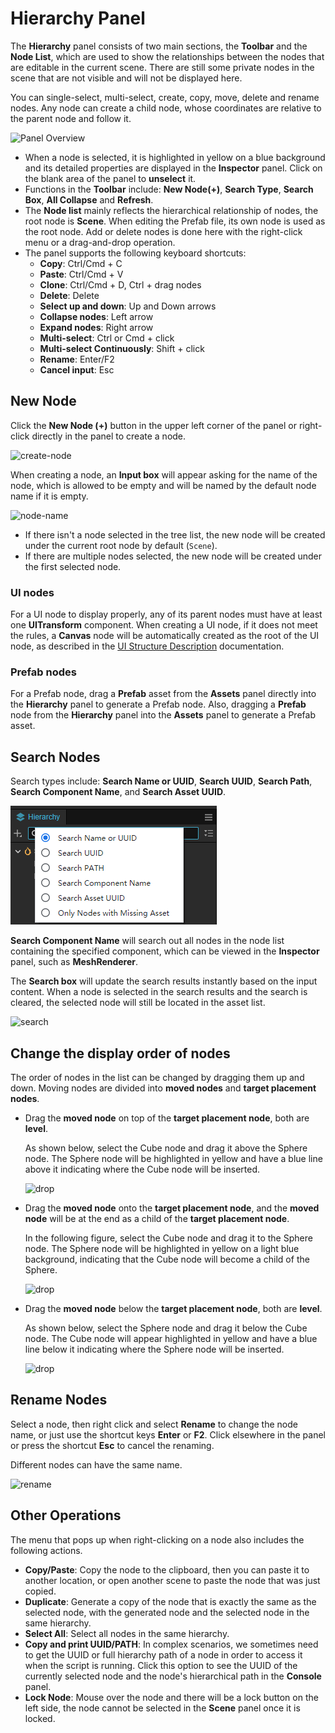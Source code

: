 # Hierarchy Panel

The **Hierarchy** panel consists of two main sections, the **Toolbar** and the **Node List**, which are used to show the relationships between the nodes that are editable in the current scene. There are still some private nodes in the scene that are not visible and will not be displayed here.

You can single-select, multi-select, create, copy, move, delete and rename nodes. Any node can create a child node, whose coordinates are relative to the parent node and follow it.

![Panel Overview](img/thumb.gif)

- When a node is selected, it is highlighted in yellow on a blue background and its detailed properties are displayed in the **Inspector** panel. Click on the blank area of the panel to **unselect** it.
- Functions in the **Toolbar** include: **New Node(+)**, **Search Type**, **Search Box**, **All Collapse** and **Refresh**.
- The **Node list** mainly reflects the hierarchical relationship of nodes, the root node is **Scene**. When editing the Prefab file, its own node is used as the root node. Add or delete nodes is done here with the right-click menu or a drag-and-drop operation.
- The panel supports the following keyboard shortcuts:
    - **Copy**: Ctrl/Cmd + C
    - **Paste**: Ctrl/Cmd + V
    - **Clone**: Ctrl/Cmd + D, Ctrl + drag nodes
    - **Delete**: Delete
    - **Select up and down**: Up and Down arrows
    - **Collapse nodes**: Left arrow
    - **Expand nodes**: Right arrow
    - **Multi-select**: Ctrl or Cmd + click
    - **Multi-select Continuously**: Shift + click
    - **Rename**: Enter/F2
    - **Cancel input**: Esc

## New Node

Click the **New Node (+)** button in the upper left corner of the panel or right-click directly in the panel to create a node.

![create-node](img/create.png)

When creating a node, an **Input box** will appear asking for the name of the node, which is allowed to be empty and will be named by the default node name if it is empty.

![node-name](img/node-name.png)

- If there isn't a node selected in the tree list, the new node will be created under the current root node by default (`Scene`).
- If there are multiple nodes selected, the new node will be created under the first selected node.

### UI nodes

For a UI node to display properly, any of its parent nodes must have at least one **UITransform** component. When creating a UI node, if it does not meet the rules, a **Canvas** node will be automatically created as the root of the UI node, as described in the [UI Structure Description](../../2d-object/ui-system/index.md) documentation.

### Prefab nodes

For a Prefab node, drag a **Prefab** asset from the **Assets** panel directly into the **Hierarchy** panel to generate a Prefab node. Also, dragging a **Prefab** node from the **Hierarchy** panel into the **Assets** panel to generate a Prefab asset.

## Search Nodes

Search types include: **Search Name or UUID**, **Search UUID**, **Search Path**, **Search Component Name**, and **Search Asset UUID**.

![search-type](img/search-type.png)

**Search Component Name** will search out all nodes in the node list containing the specified component, which can be viewed in the **Inspector** panel, such as **MeshRenderer**.

The **Search box** will update the search results instantly based on the input content. When a node is selected in the search results and the search is cleared, the selected node will still be located in the asset list.

![search](img/search.png)

## Change the display order of nodes

The order of nodes in the list can be changed by dragging them up and down. Moving nodes are divided into **moved nodes** and **target placement nodes**.

- Drag the **moved node** on top of the **target placement node**, both are **level**.

    As shown below, select the Cube node and drag it above the Sphere node. The Sphere node will be highlighted in yellow and have a blue line above it indicating where the Cube node will be inserted.

    ![drop](img/drop.png)

- Drag the **moved node** onto the **target placement node**, and the **moved node** will be at the end as a child of the **target placement node**.

    In the following figure, select the Cube node and drag it to the Sphere node. The Sphere node will be highlighted in yellow on a light blue background, indicating that the Cube node will become a child of the Sphere.

    ![drop](img/drop1.png)

- Drag the **moved node** below the **target placement node**, both are **level**.

    As shown below, select the Sphere node and drag it below the Cube node. The Cube node will appear highlighted in yellow and have a blue line below it indicating where the Sphere node will be inserted.

    ![drop](img/drop2.png)

## Rename Nodes

Select a node, then right click and select **Rename** to change the node name, or just use the shortcut keys **Enter** or **F2**. Click elsewhere in the panel or press the shortcut **Esc** to cancel the renaming.

Different nodes can have the same name.

![rename](img/rename.png)

## Other Operations

The menu that pops up when right-clicking on a node also includes the following actions.

- **Copy/Paste**: Copy the node to the clipboard, then you can paste it to another location, or open another scene to paste the node that was just copied.
- **Duplicate**: Generate a copy of the node that is exactly the same as the selected node, with the generated node and the selected node in the same hierarchy.
- **Select All**: Select all nodes in the same hierarchy.
- **Copy and print UUID/PATH**: In complex scenarios, we sometimes need to get the UUID or full hierarchy path of a node in order to access it when the script is running. Click this option to see the UUID of the currently selected node and the node's hierarchical path in the **Console** panel.
- **Lock Node**: Mouse over the node and there will be a lock button on the left side, the node cannot be selected in the **Scene** panel once it is locked.
